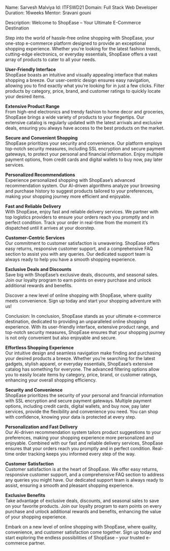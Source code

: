 Name: Sarvesh Malviya
Id: ITFSWD21
Domain: Full Stack Web Developer
Duration: 16weeks
Mentor: Sravani gouni

Description:
Welcome to ShopEase – Your Ultimate E-Commerce Destination

Step into the world of hassle-free online shopping with ShopEase, your one-stop e-commerce platform designed to provide an exceptional shopping experience. Whether you’re looking for the latest fashion trends, cutting-edge electronics, or everyday essentials, ShopEase offers a vast array of products to cater to all your needs.

**User-Friendly Interface**  
ShopEase boasts an intuitive and visually appealing interface that makes shopping a breeze. Our user-centric design ensures easy navigation, allowing you to find exactly what you’re looking for in just a few clicks. Filter products by category, price, brand, and customer ratings to quickly locate your desired items.

**Extensive Product Range**  
From high-end electronics and trendy fashion to home decor and groceries, ShopEase brings a wide variety of products to your fingertips. Our extensive catalog is regularly updated with the latest arrivals and exclusive deals, ensuring you always have access to the best products on the market.

**Secure and Convenient Shopping**  
ShopEase prioritizes your security and convenience. Our platform employs top-notch security measures, including SSL encryption and secure payment gateways, to protect your personal and financial information. Enjoy multiple payment options, from credit cards and digital wallets to buy now, pay later services.

**Personalized Recommendations**  
Experience personalized shopping with ShopEase’s advanced recommendation system. Our AI-driven algorithms analyze your browsing and purchase history to suggest products tailored to your preferences, making your shopping journey more efficient and enjoyable.

**Fast and Reliable Delivery**  
With ShopEase, enjoy fast and reliable delivery services. We partner with top logistics providers to ensure your orders reach you promptly and in perfect condition. Track your order in real-time from the moment it’s dispatched until it arrives at your doorstep.

**Customer-Centric Services**  
Our commitment to customer satisfaction is unwavering. ShopEase offers easy returns, responsive customer support, and a comprehensive FAQ section to assist you with any queries. Our dedicated support team is always ready to help you have a smooth shopping experience.

**Exclusive Deals and Discounts**  
Save big with ShopEase’s exclusive deals, discounts, and seasonal sales. Join our loyalty program to earn points on every purchase and unlock additional rewards and benefits.

Discover a new level of online shopping with ShopEase, where quality meets convenience. Sign up today and start your shopping adventure with us!

Conclusion:
In conclusion, ShopEase stands as your ultimate e-commerce destination, dedicated to providing an unparalleled online shopping experience. With its user-friendly interface, extensive product range, and top-notch security measures, ShopEase ensures that your shopping journey is not only convenient but also enjoyable and secure.

**Effortless Shopping Experience**  
Our intuitive design and seamless navigation make finding and purchasing your desired products a breeze. Whether you’re searching for the latest gadgets, stylish apparel, or everyday essentials, ShopEase’s extensive catalog has something for everyone. The advanced filtering options allow you to easily locate items by category, price, brand, or customer ratings, enhancing your overall shopping efficiency.

**Security and Convenience**  
ShopEase prioritizes the security of your personal and financial information with SSL encryption and secure payment gateways. Multiple payment options, including credit cards, digital wallets, and buy now, pay later services, provide the flexibility and convenience you need. You can shop with confidence, knowing your data is protected at every step.

**Personalization and Fast Delivery**  
Our AI-driven recommendation system tailors product suggestions to your preferences, making your shopping experience more personalized and enjoyable. Combined with our fast and reliable delivery services, ShopEase ensures that your orders reach you promptly and in perfect condition. Real-time order tracking keeps you informed every step of the way.

**Customer Satisfaction**  
Customer satisfaction is at the heart of ShopEase. We offer easy returns, responsive customer support, and a comprehensive FAQ section to address any queries you might have. Our dedicated support team is always ready to assist, ensuring a smooth and pleasant shopping experience.

**Exclusive Benefits**  
Take advantage of exclusive deals, discounts, and seasonal sales to save on your favorite products. Join our loyalty program to earn points on every purchase and unlock additional rewards and benefits, enhancing the value of your shopping experience.

Embark on a new level of online shopping with ShopEase, where quality, convenience, and customer satisfaction come together. Sign up today and start exploring the endless possibilities of ShopEase – your trusted e-commerce partner.
